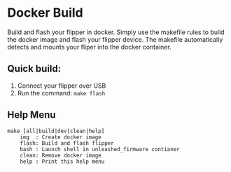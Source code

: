 # Docker Build
Build and flash your flipper in docker. Simply use the makefile rules to build the docker image and flash your flipper device. The makefile automatically detects and mounts your fliper into the docker container.

## Quick build: 
1. Connect your flipper over USB
2. Run the command: `make flash`

## Help Menu
```text
make [all|build|dev|clean|help]
    img  : Create docker image
    flash: Build and flash flipper
    bash : Launch shell in unleashed_firmware contianer
    clean: Remove docker image
    help : Print this help menu
```
